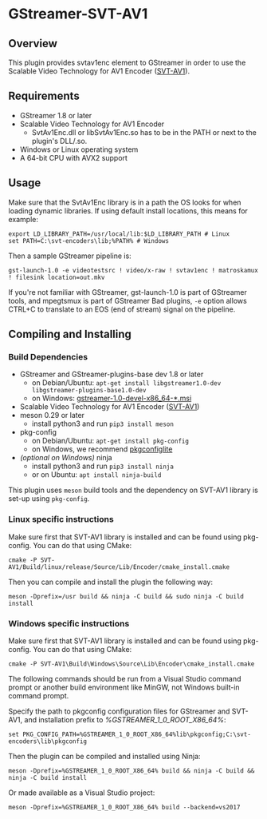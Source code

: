 # GStreamer-SVT-AV1

## Overview

This plugin provides svtav1enc element to GStreamer in order to use the Scalable Video Technology for AV1 Encoder ([SVT-AV1](https://github.com/OpenVisualCloud/SVT-AV1)).

## Requirements

  * GStreamer 1.8 or later
  * Scalable Video Technology for AV1 Encoder
      * SvtAv1Enc.dll or libSvtAv1Enc.so has to be in the PATH or next to the plugin's DLL/.so.
  * Windows or Linux operating system
  * A 64-bit CPU with AVX2 support

## Usage

Make sure that the SvtAv1Enc library is in a path the OS looks for when loading dynamic libraries. If using default install locations, this means for example:

    export LD_LIBRARY_PATH=/usr/local/lib:$LD_LIBRARY_PATH # Linux
    set PATH=C:\svt-encoders\lib;%PATH% # Windows

Then a sample GStreamer pipeline is:

    gst-launch-1.0 -e videotestsrc ! video/x-raw ! svtav1enc ! matroskamux ! filesink location=out.mkv

If you're not familiar with GStreamer, gst-launch-1.0 is part of GStreamer tools, and mpegtsmux is part of GStreamer Bad plugins, `-e` option allows CTRL+C to translate to an EOS (end of stream) signal on the pipeline.

## Compiling and Installing

### Build Dependencies

  * GStreamer and GStreamer-plugins-base dev 1.8 or later
      * on Debian/Ubuntu: `apt-get install libgstreamer1.0-dev libgstreamer-plugins-base1.0-dev`
      * on Windows: [gstreamer-1.0-devel-x86_64-*.msi](https://gstreamer.freedesktop.org/data/pkg/windows/)
  * Scalable Video Technology for AV1 Encoder ([SVT-AV1](https://github.com/OpenVisualCloud/SVT-AV1))
  * meson 0.29 or later
      * install python3 and run `pip3 install meson`
  * pkg-config
      * on Debian/Ubuntu: `apt-get install pkg-config`
      * on Windows, we recommend [pkgconfiglite](https://sourceforge.net/projects/pkgconfiglite/)
  * *(optional on Windows)* ninja
      * install python3 and run `pip3 install ninja`
      * or on Ubuntu: `apt install ninja-build`

This plugin uses `meson` build tools and the dependency on SVT-AV1 library is set-up using `pkg-config`.

### Linux specific instructions

Make sure first that SVT-AV1 library is installed and can be found using pkg-config. You can do that using CMake:

    cmake -P SVT-AV1/Build/linux/release/Source/Lib/Encoder/cmake_install.cmake

Then you can compile and install the plugin the following way:

    meson -Dprefix=/usr build && ninja -C build && sudo ninja -C build install

### Windows specific instructions

Make sure first that SVT-AV1 library is installed and can be found using pkg-config. You can do that using CMake:

    cmake -P SVT-AV1\Build\Windows\Source\Lib\Encoder\cmake_install.cmake

The following commands should be run from a Visual Studio command prompt or another build environment like MinGW, not Windows built-in command prompt.

Specify the path to pkgconfig configuration files for GStreamer and SVT-AV1, and installation prefix to _%GSTREAMER_1_0_ROOT_X86_64%_:

    set PKG_CONFIG_PATH=%GSTREAMER_1_0_ROOT_X86_64%lib\pkgconfig;C:\svt-encoders\lib\pkgconfig

Then the plugin can be compiled and installed using Ninja:

    meson -Dprefix=%GSTREAMER_1_0_ROOT_X86_64% build && ninja -C build && ninja -C build install

Or made available as a Visual Studio project:

    meson -Dprefix=%GSTREAMER_1_0_ROOT_X86_64% build --backend=vs2017
